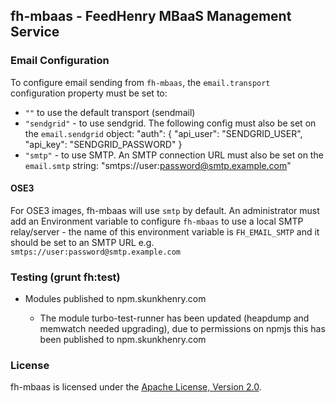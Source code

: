 ## fh-mbaas - FeedHenry MBaaS Management Service

### Email Configuration

To configure email sending from `fh-mbaas`, the `email.transport` configuration property must be set to:

* `""` to use the default transport (sendmail)
* `"sendgrid"` - to use sendgrid. The following config must also be set on the `email.sendgrid` object:
	  "auth": {
	    "api_user": "SENDGRID_USER",
	    "api_key": "SENDGRID_PASSWORD"
	  }
* `"smtp"` - to use SMTP. An SMTP connection URL must also be set on the `email.smtp` string:
		"smtps://user:password@smtp.example.com"

#### OSE3
For OSE3 images, fh-mbaas will use `smtp` by default. An administrator must add an Environment variable to configure `fh-mbaas` to use a local SMTP relay/server - the name of this environment variable is `FH_EMAIL_SMTP` and it should be set to an SMTP URL e.g. `smtps://user:password@smtp.example.com`

### Testing (grunt fh:test)

* Modules published to npm.skunkhenry.com

  * The module turbo-test-runner has been updated (heapdump and memwatch needed upgrading), due to permissions on npmjs this has been published to npm.skunkhenry.com

### License

fh-mbaas is licensed under the [Apache License, Version 2.0](http://www.apache.org/licenses/).
